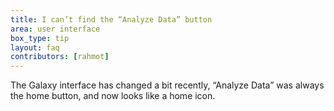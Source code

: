 ```yaml
---
title: I can’t find the “Analyze Data” button
area: user interface
box_type: tip
layout: faq
contributors: [rahmot]
---
```


The Galaxy interface has changed a bit recently, “Analyze Data” was always the home button, and now looks like a home icon.
